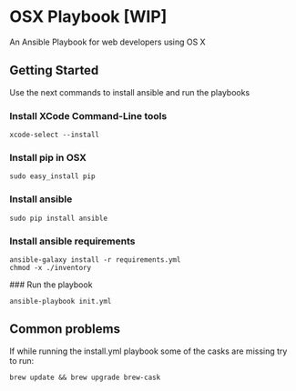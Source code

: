 # OSX Playbook [WIP]

An Ansible Playbook for web developers using OS X

## Getting Started

Use the next commands to install ansible and run the playbooks

### Install XCode Command-Line tools

    xcode-select --install

### Install pip in OSX

    sudo easy_install pip

### Install ansible

    sudo pip install ansible

### Install ansible requirements

    ansible-galaxy install -r requirements.yml
    chmod -x ./inventory

### Run the playbook

    ansible-playbook init.yml

## Common problems

If while running the install.yml playbook some of the casks are missing try to run:

    brew update && brew upgrade brew-cask
